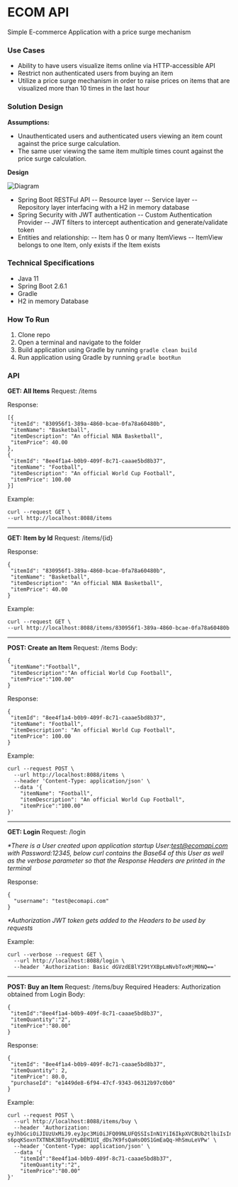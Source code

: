 # ECOM API
Simple E-commerce Application with a price surge mechanism


### Use Cases
- Ability to have users visualize items online via HTTP-accessible API
- Restrict non authenticated users from buying an item
- Utilize a price surge mechanism in order to raise prices on items that are visualized more than 10 times in the last hour


### Solution Design

**Assumptions:**
- Unauthenticated users and authenticated users viewing an item count against the price surge calculation.
- The same user viewing the same item multiple times count against the price surge calculation.

**Design**

![Diagram](https://user-images.githubusercontent.com/57781585/144940937-483e7a56-4145-4504-869c-1b0b4b36410c.png)
- Spring Boot RESTFul API
    -- Resource layer
    -- Service layer
    -- Repository layer interfacing with a H2 in memory database
- Spring Security with JWT authentication
    -- Custom Authentication Provider
    -- JWT filters to intercept authentication and generate/validate token
- Entities and relationship:
    -- Item has 0 or many ItemViews
    -- ItemView belongs to one Item, only exists if the Item exists

### Technical Specifications
- Java 11
- Spring Boot 2.6.1
- Gradle
- H2 in memory Database


### How To Run
1. Clone repo
2. Open a terminal and navigate to the folder
3. Build application using Gradle by running `gradle clean build`
4. Run application using Gradle by running `gradle bootRun`


### API

**GET: All Items**
Request: /items

Response:
```
[{
 "itemId": "830956f1-389a-4860-bcae-0fa78a60480b",
 "itemName": "Basketball",
 "itemDescription": "An official NBA Basketball",
 "itemPrice": 40.00
},
{
 "itemId": "8ee4f1a4-b0b9-409f-8c71-caaae5bd8b37",
 "itemName": "Football",
 "itemDescription": "An official World Cup Football",
 "itemPrice": 100.00
}]
```

Example:
```
curl --request GET \
--url http://localhost:8088/items
```

---

**GET: Item by Id**
Request: /items/{id}

Response:
```
{
 "itemId": "830956f1-389a-4860-bcae-0fa78a60480b",
 "itemName": "Basketball",
 "itemDescription": "An official NBA Basketball",
 "itemPrice": 40.00
}
```

Example:
```
curl --request GET \
--url http://localhost:8088/items/830956f1-389a-4860-bcae-0fa78a60480b
```

---

**POST: Create an Item**
Request: /items
Body:
```
{
 "itemName":"Football",
 "itemDescription":"An official World Cup Football",
 "itemPrice":"100.00"
}
```

Response:
```
{
 "itemId": "8ee4f1a4-b0b9-409f-8c71-caaae5bd8b37",
 "itemName": "Football",
 "itemDescription": "An official World Cup Football",
 "itemPrice": 100.00
}
```

Example:
```
curl --request POST \
  --url http://localhost:8088/items \
  --header 'Content-Type: application/json' \
  --data '{
 	"itemName": "Football",
 	"itemDescription": "An official World Cup Football",
	"itemPrice":"100.00"
}'
```

---

**GET: Login**
Request: /login

<em>*There is a User created upon application startup User:test@ecomapi.com with Password:12345, below curl contains the Base64 of this User as well as the verbose parameter so that the Response Headers are printed in the terminal</em>

Response:
```
{
  "username": "test@ecomapi.com"
}
```
<em>*Authorization JWT token gets added to the Headers to be used by requests</em>

Example:
```
curl --verbose --request GET \
  --url http://localhost:8088/login \
  --header 'Authorization: Basic dGVzdEBlY29tYXBpLmNvbToxMjM0NQ=='
```

---

**POST: Buy an Item**
Request: /items/buy
Required Headers: Authorization obtained from Login
Body:
```
{
 "itemId":"8ee4f1a4-b0b9-409f-8c71-caaae5bd8b37",
 "itemQuantity":"2",
 "itemPrice":"80.00"
}
```

Response:
```
{
 "itemId": "8ee4f1a4-b0b9-409f-8c71-caaae5bd8b37",
 "itemQuantity": 2,
 "itemPrice": 80.0,
 "purchaseId": "e1449de8-6f94-47cf-9343-06312b97c0b0"
}
```

Example:
```
curl --request POST \
  --url http://localhost:8088/items/buy \
  --header 'Authorization: eyJhbGciOiJIUzUxMiJ9.eyJpc3MiOiJFQ09NLUFQSSIsInN1YiI6IkpXVCBUb2tlbiIsInVzZXJuYW1lIjoidGVzdEBlY29tYXBpLmNvbSIsImlhdCI6MTYzODgzMzkzMSwiZXhwIjoxNjM4ODM0ODMxfQ.fVUfc59xQp57JoJMuB7XVF-s6pqKSoxnTXTNbK3BToyUtwBEM1UI_dDs7K9fsQaHsO0S1GmEaQq-HhSmuLeVPw' \
  --header 'Content-Type: application/json' \
  --data '{
	"itemId":"8ee4f1a4-b0b9-409f-8c71-caaae5bd8b37",
	"itemQuantity":"2",
	"itemPrice":"80.00"
}'
```


